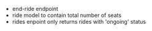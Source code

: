 - end-ride endpoint
- ride model to contain total number of seats
- rides enpoint only returns rides with 'ongoing' status